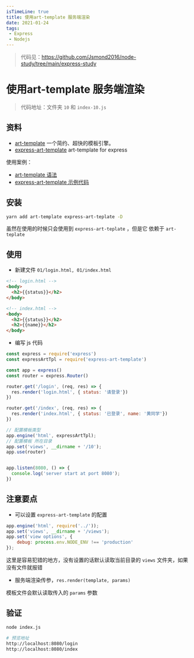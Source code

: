 ```yaml
---
isTimeLine: true
title: 使用art-template 服务端渲染
date: 2021-01-24
tags:
 - Express
 - Nodejs
---
```



> 代码见：https://github.com/Jsmond2016/node-study/tree/main/express-study


# 使用art-template 服务端渲染

> 代码地址：文件夹 `10` 和 `index-10.js`



## 资料

- [art-template](https://aui.github.io/art-template/zh-cn/docs/) 一个简约、超快的模板引擎。
- [express-art-template](https://github.com/aui/express-art-template#readme) art-template for express

使用案例：

- [art-template 语法](https://aui.github.io/art-template/zh-cn/docs/syntax.html)
- [express-art-template 示例代码](https://github.com/aui/express-art-template/blob/master/test/index.js)

## 安装

```bash
yarn add art-template express-art-teplate -D
```

虽然在使用的时候只会使用到 `express-art-teplate` ，但是它 依赖于 `art-teplate` 

## 使用

- 新建文件 `01/login.html, 01/index.html`

```html
<!-- login.html -->
<body>
  <h2>{{status}}</h2>
</body>

<!-- index.html -->
<body>
  <h2>{{status}}</h2>
  <h2>{{name}}</h2>
</body>
```



- 编写 js 代码

```js
const express = require('express')
const expressArtTpl = require('express-art-template')

const app = express()
const router = express.Router()

router.get('/login', (req, res) => {
  res.render('login.html', { status: '请登录'})
})

router.get('/index', (req, res) => {
  res.render('index.html', { status: '已登录', name: '黄同学'})
})

// 配置模板类型
app.engine('html', expressArtTpl);
// 配置模板 所在目录
app.set('views', __dirname + '/10');
app.use(router)


app.listen(8080, () => {
  console.log('server start at port 8080');
})
```



## 注意要点

- 可以设置 `express-art-template` 的配置

```js
app.engine('html', require('../'));
app.set('views', __dirname + '/views');
app.set('view options', {
    debug: process.env.NODE_ENV !== 'production'
});
```

这里是容易犯错的地方，没有设置的话默认读取当前目录的 `views` 文件夹，如果没有文件就报错

- 服务端渲染传参，`res.render(template, params)`

模板文件会默认读取传入的 `params` 参数

## 验证

```bash
node index.js

# 预览地址
http://localhost:8080/login
http://localhost:8080/index
```


